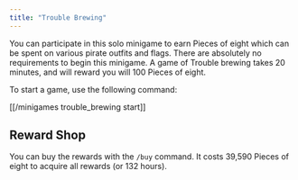 ```yaml
---
title: "Trouble Brewing"
---
```


You can participate in this solo minigame to earn Pieces of eight which can be spent on various pirate outfits and flags. There are absolutely no requirements to begin this minigame. A game of Trouble brewing takes 20 minutes, and will reward you will 100 Pieces of eight.

To start a game, use the following command:

[[/minigames trouble_brewing start]]

## Reward Shop

You can buy the rewards with the `/buy` command. It costs 39,590 Pieces of eight to acquire all rewards (or 132 hours).
